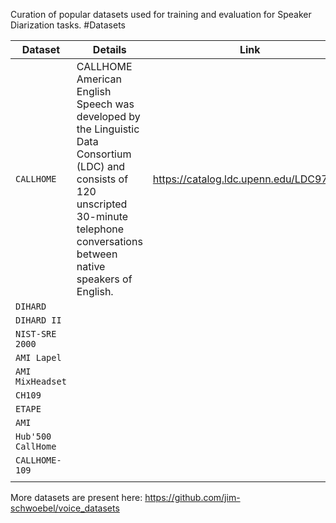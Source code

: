 Curation of popular datasets used for training and evaluation for Speaker Diarization tasks. #Datasets 

| Dataset          | Details                                                                                                                                                                                     | Link                                   |
| ---------------- | ------------------------------------------------------------------------------------------------------------------------------------------------------------------------------------------- | -------------------------------------- |
| `CALLHOME`       | CALLHOME American English Speech was developed by the Linguistic Data Consortium (LDC) and consists of 120 unscripted 30-minute telephone conversations between native speakers of English. | https://catalog.ldc.upenn.edu/LDC97S42 |
| `DIHARD`         |                                                                                                                                                                                             |                                        |
| `DIHARD II`      |                                                                                                                                                                                             |                                        |
| `NIST-SRE 2000`    |                                                                                                                                                                                             |                                        |
| `AMI Lapel`        |                                                                                                                                                                                             |                                        |
| `AMI MixHeadset`   |                                                                                                                                                                                             |                                        |
| `CH109`            |                                                                                                                                                                                             |                                        |
| `ETAPE`            |                                                                                                                                                                                             |                                        |
| `AMI`              |                                                                                                                                                                                             |                                        |
| `Hub'500 CallHome` |                                                                                                                                                                                             |                                        |
| `CALLHOME-109`     |                                                                                                                                                                                             |                                        |
|                  |                                                                                                                                                                                             |                                        |

More datasets are present here: https://github.com/jim-schwoebel/voice_datasets